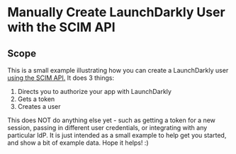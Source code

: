 # Manually Create LaunchDarkly User with the SCIM API

## Scope
This is a small example illustrating how you can create a LaunchDarkly user [using the SCIM API.](https://docs.launchdarkly.com/home/account-security/sso#user-provisioning-with-scim) It does 3 things:

1. Directs you to authorize your app with LaunchDarkly
1. Gets a token
1. Creates a user

This does NOT do anything else yet - such as getting a token for a new session, passing in different user credentials, or integrating with any particular IdP. It is just intended as a small example to help get you started, and show a bit of example data. Hope it helps! :)
